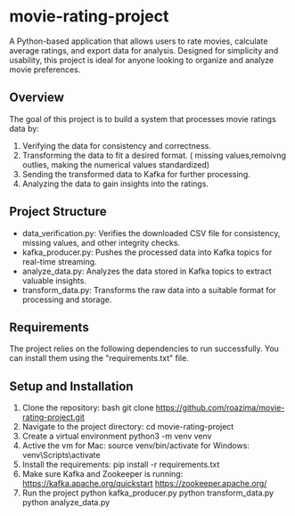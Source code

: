 # movie-rating-project
A Python-based application that allows users to rate movies, calculate average ratings, and export data for analysis. Designed for simplicity and usability, this project is ideal for anyone looking to organize and analyze movie preferences.

## Overview
The goal of this project is to build a system that processes movie ratings data by:
1. Verifying the data for consistency and correctness.
2. Transforming the data to fit a desired format. ( missing values,remoivng outlies, making the numerical values standardized)
3. Sending the transformed data to Kafka for further processing.
4. Analyzing the data to gain insights into the ratings.

## Project Structure
- data_verification.py: Verifies the downloaded CSV file for consistency, missing values, and other integrity checks.
- kafka_producer.py: Pushes the processed data into Kafka topics for real-time streaming.
- analyze_data.py: Analyzes the data stored in Kafka topics to extract valuable insights.
- transform_data.py: Transforms the raw data into a suitable format for processing and storage.

## Requirements
The project relies on the following dependencies to run successfully. You can install them using the "requirements.txt" file.

## Setup and Installation

1. Clone the repository:
   bash
   git clone https://github.com/roazima/movie-rating-project.git
2. Navigate to the project directory:
   cd movie-rating-project
3. Create a virtual environment
   python3 -m venv venv
4. Active the vm
   for Mac: source venv/bin/activate
   for Windows: venv\Scripts\activate
5. Install the requirements:
   pip install -r requirements.txt
6. Make sure Kafka and Zookeeper is running:
  https://kafka.apache.org/quickstart
  https://zookeeper.apache.org/
7. Run the project
   python kafka_producer.py
   python transform_data.py
   python analyze_data.py

     
